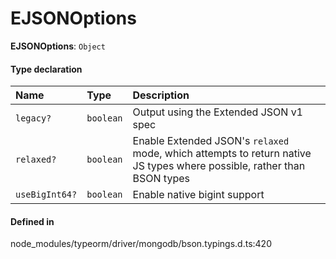 # EJSONOptions

 **EJSONOptions**: `Object`

#### Type declaration

| Name | Type | Description |
| :------ | :------ | :------ |
| `legacy?` | `boolean` | Output using the Extended JSON v1 spec |
| `relaxed?` | `boolean` | Enable Extended JSON's `relaxed` mode, which attempts to return native JS types where possible, rather than BSON types |
| `useBigInt64?` | `boolean` | Enable native bigint support |

#### Defined in

node_modules/typeorm/driver/mongodb/bson.typings.d.ts:420
